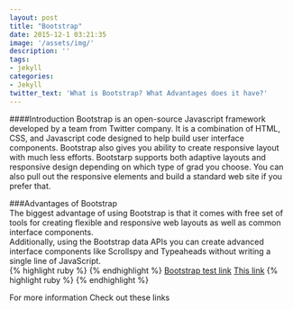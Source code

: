 ```yaml
---
layout: post
title: "Bootstrap"
date: 2015-12-1 03:21:35
image: '/assets/img/'
description: ''
tags:
- jekyll
categories:
- Jekyll 
twitter_text: 'What is Bootstrap? What Advantages does it have?'
---
```

####Introduction 
Bootstrap is an open-source Javascript framework developed by a team from Twitter company. It is a combination of HTML, CSS, and Javascript code designed to help build user interface components. Bootstrap also gives you ability to create responsive layout with much less efforts. Bootstarp supports both adaptive layouts and responsive design depending on which type of grad you choose. You can also pull out the responsive elements and build a standard web site if you prefer that.  

###Advantages of Bootstrap  
The biggest advantage of using Bootstrap is that it comes with free set of tools for creating flexible and responsive web layouts as well as common interface components.  
Additionally, using the Bootstrap data APIs you can create advanced interface components like Scrollspy and Typeaheads without writing a single line of JavaScript.   
{% highlight ruby %}
{% endhighlight %}
<a href="http://karnaout.github.io/Bootstrap">Bootstrap test link</a>
[This link](http://karnaout.github.io/Bootstrap)
{% highlight ruby %}
{% endhighlight %}


For more information Check out these links  

